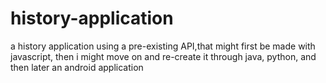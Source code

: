 # history-application
a history application using a pre-existing API,that might first be made with javascript, then i might move on and re-create it through java, python, and then later an android application
